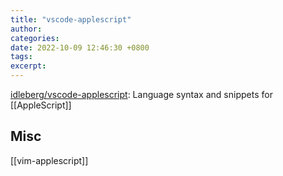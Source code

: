 ```yaml
---
title: "vscode-applescript"
author: 
categories: 
date: 2022-10-09 12:46:30 +0800
tags: 
excerpt: 
---
```




[idleberg/vscode-applescript](https://github.com/idleberg/vscode-applescript): Language syntax and snippets for [[AppleScript]]







## Misc

[[vim-applescript]]




